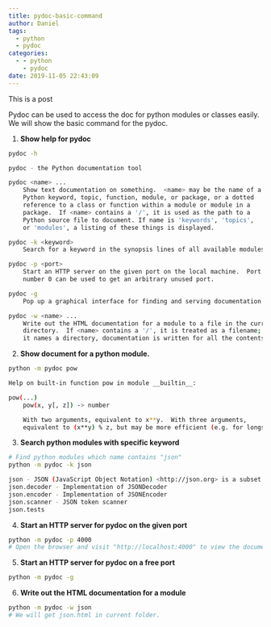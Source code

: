 ```yaml
---
title: pydoc-basic-command
author: Daniel
tags:
  - python
  - pydoc
categories:
  - - python
    - pydoc
date: 2019-11-05 22:43:09
---
```

This is a post

Pydoc can be used to access the doc for python modules or classes easily. We will show the basic command for the pydoc.

<!-- more -->

1. **Show help for pydoc**
``` bash
pydoc -h

pydoc - the Python documentation tool

pydoc <name> ...
    Show text documentation on something.  <name> may be the name of a
    Python keyword, topic, function, module, or package, or a dotted
    reference to a class or function within a module or module in a
    package.  If <name> contains a '/', it is used as the path to a
    Python source file to document. If name is 'keywords', 'topics',
    or 'modules', a listing of these things is displayed.

pydoc -k <keyword>
    Search for a keyword in the synopsis lines of all available modules.

pydoc -p <port>
    Start an HTTP server on the given port on the local machine.  Port
    number 0 can be used to get an arbitrary unused port.

pydoc -g
    Pop up a graphical interface for finding and serving documentation.

pydoc -w <name> ...
    Write out the HTML documentation for a module to a file in the current
    directory.  If <name> contains a '/', it is treated as a filename; if
    it names a directory, documentation is written for all the contents.


```

2. **Show document for a python module.**
``` bash
python -m pydoc pow

Help on built-in function pow in module __builtin__:

pow(...)
    pow(x, y[, z]) -> number

    With two arguments, equivalent to x**y.  With three arguments,
    equivalent to (x**y) % z, but may be more efficient (e.g. for longs).
```

3. **Search python modules with specific keyword**
``` bash
# Find python modules which name contains "json"
python -m pydoc -k json

json - JSON (JavaScript Object Notation) <http://json.org> is a subset of
json.decoder - Implementation of JSONDecoder
json.encoder - Implementation of JSONEncoder
json.scanner - JSON token scanner
json.tests
```

4. **Start an HTTP server for pydoc on the given port**
``` bash
python -m pydoc -p 4000
# Open the browser and visit "http://localhost:4000" to view the documents for all your local python modules.
```


5. **Start an HTTP server for pydoc on a free port**
``` bash
python -m pydoc -g
```

6. **Write out the HTML documentation for a module**
``` bash
python -m pydoc -w json
# We will get json.html in current folder.
```